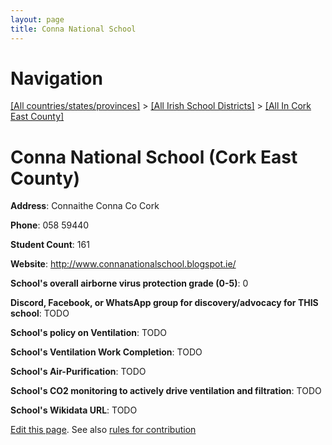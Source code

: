 ```yaml
---
layout: page
title: Conna National School
---
```

# Navigation

[[All countries/states/provinces]](../../..) > [[All Irish School Districts]](../..) > [[All In Cork East County]](..)

# Conna National School (Cork East County)

**Address**: Connaithe Conna Co Cork

**Phone**: 058 59440

**Student Count**: 161

**Website**: <http://www.connanationalschool.blogspot.ie/>

**School's overall airborne virus protection grade (0-5)**: 0

**Discord, Facebook, or WhatsApp group for discovery/advocacy for THIS school**: TODO

**School's policy on Ventilation**: TODO

**School's Ventilation Work Completion**: TODO

**School's Air-Purification**: TODO

**School's CO2 monitoring to actively drive ventilation and filtration**: TODO

**School's Wikidata URL**: TODO


[Edit this page](https://github.com/ventilate-schools/Ireland/edit/main/./Cork_East_County/Conna_National_School.md). See also [rules for contribution](../../../contribution-rules/)